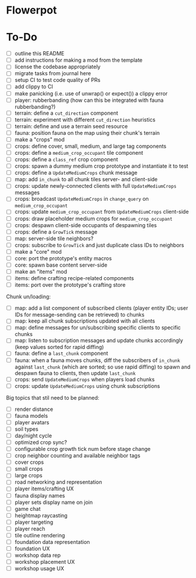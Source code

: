 # Flowerpot

# To-Do

- [ ] outline this README
- [ ] add instructions for making a mod from the template
- [ ] license the codebase appropriately
- [ ] migrate tasks from journal here
- [ ] setup CI to test code quality of PRs
- [ ] add clippy to CI
- [ ] make panicking (i.e. use of unwrap() or expect()) a clippy error
- [ ] player: rubberbanding (how can this be integrated with fauna rubberbanding?)
- [ ] terrain: define a `cut_direction` component
- [ ] terrain: experiment with different `cut_direction` heuristics
- [ ] terrain: define and use a terrain seed resource
- [ ] fauna: position fauna on the map using their chunk's terrain
- [ ] make a "crops" mod
- [ ] crops: define cover, small, medium, and large tag components
- [ ] crops: define a `medium_crop_occupant` tile component
- [ ] crops: define a `class_ref` crop component
- [ ] crops: spawn a dummy medium crop prototype and instantiate it to test
- [ ] crops: define a `UpdateMediumCrops` chunk message
- [ ] map: add `in_chunk` to all chunk tiles server- and client-side
- [ ] crops: update newly-connected clients with full `UpdateMediumCrops` messages
- [ ] crops: broadcast `UpdateMediumCrops` in `change_query` on `medium_crop_occupant`
- [ ] crops: update `medium_crop_occupant` from `UpdateMediumCrops` client-side
- [ ] crops: draw placeholder medium crops for `medium_crop_occupant`
- [ ] crops: despawn client-side occupants of despawning tiles
- [ ] crops: define a `GrowTick` message
- [ ] map: server-side tile neighbors?
- [ ] crops: subscribe to `GrowTick` and just duplicate class IDs to neighbors
- [ ] make a "core" mod
- [ ] core: port the prototype's entity macros
- [ ] core: spawn base content server-side
- [ ] make an "items" mod
- [ ] items: define crafting recipe-related components
- [ ] items: port over the prototype's crafting store

Chunk un/loading:
- [ ] map: add a list component of subscribed clients (player entity IDs; user IDs for message-sending can be retrieved) to chunks
- [ ] map: keep all chunk subscriptions updated with all clients
- [ ] map: define messages for un/subscribing specific clients to specific chunks
- [ ] map: listen to subscription messages and update chunks accordingly (keep values sorted for rapid diffing)
- [ ] fauna: define a `last_chunk` component
- [ ] fauna: when a fauna moves chunks, diff the subscribers of `in_chunk` against `last_chunk` (which are sorted; so use rapid diffing) to spawn and despawn fauna to clients, then update `last_chunk`
- [ ] crops: send `UpdateMediumCrops` when players load chunks
- [ ] crops: update `UpdateMediumCrops` using chunk subscriptions

Big topics that stil need to be planned:
- [ ] render distance
- [ ] fauna models
- [ ] player avatars
- [ ] soil types
- [ ] day/night cycle
- [ ] optimized crop sync?
- [ ] configurable crop growth tick num before stage change
- [ ] crop neighbor counting and available neighbor tags
- [ ] cover crops
- [ ] small crops
- [ ] large crops
- [ ] road networking and representation
- [ ] player items/crafting UX
- [ ] fauna display names
- [ ] player sets display name on join
- [ ] game chat
- [ ] heightmap raycasting
- [ ] player targeting
- [ ] player reach
- [ ] tile outline rendering
- [ ] foundation data representation
- [ ] foundation UX
- [ ] workshop data rep
- [ ] workshop placement UX
- [ ] workshop usage UX
